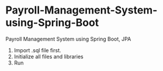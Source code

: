 # Payroll-Management-System-using-Spring-Boot
Payroll Management System using Spring Boot, JPA
1. Import .sql file first.
2. Initialize all files and libraries
3. Run
